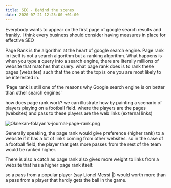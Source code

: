 ```yaml
---
title: SEO - Behind the scenes
date: 2020-07-21 12:25:00 +01:00
---
```


<p>Everybody wants to appear on the first page of google search results and frankly, I think every business should consider having measures in place for effective SEO </p> 
Page Rank is the algorithm at the heart of google search engine. Page rank in itself is not a search algorithm but a ranking algorithm.
What happens is when you type a query into a search engine, there are literally millions of website that matches that query. what page rank does is to rank these pages (websites) such that the one at the top is one you are most likely to be interested in.

'Page rank is still one of the reasons why Google search engine is on better than other search engines'

how does page rank work?
we can illustrate how by painting a scenario of players playing on a football field. where the players are the pages (websites) and pass to these players are the web links (external links)

![Olalekan-folayan's-journal-page-rank.png](/uploads/Olalekan-folayan's-journal-page-rank.png)

Generally speaking, the page rank would give preference (higher rank) to a website if it has a lot of links coming from other websites. so in the case of a football field, the player that gets more passes from the rest of the team would be ranked higher.

There is also a catch as page rank also gives more weight to links from a website that has a higher page rank itself.

so a pass from a popular player (say Lionel Messi 🐐) would worth more than a pass from a player that hardly gets the ball in the game.





